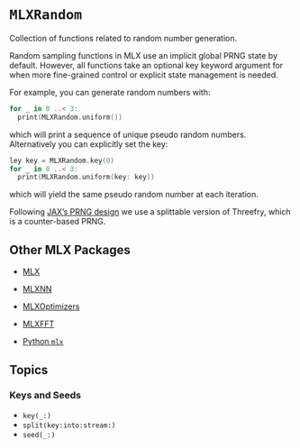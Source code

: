 # ``MLXRandom``

Collection of functions related to random number generation.

Random sampling functions in MLX use an implicit global PRNG state by default. However, all 
functions take an optional key keyword argument for when more fine-grained control or explicit state management is needed.

For example, you can generate random numbers with:

```swift
for _ in 0 ..< 3:
  print(MLXRandom.uniform())
```

which will print a sequence of unique pseudo random numbers. Alternatively you can explicitly set the key:

```swift
ley key = MLXRandom.key(0)
for _ in 0 ..< 3:
  print(MLXRandom.uniform(key: key))
```

which will yield the same pseudo random number at each iteration.

Following [JAX’s PRNG design](https://jax.readthedocs.io/en/latest/jep/263-prng.html) we use a
splittable version of Threefry, which is a counter-based PRNG.

## Other MLX Packages

- [MLX](https://ml-explore.github.io/mlx-swift/MLX/documentation/mlx/)
- [MLXNN](https://ml-explore.github.io/mlx-swift/MLXNN/documentation/mlxnn/)
- [MLXOptimizers](https://ml-explore.github.io/mlx-swift/MLXOptimizers/documentation/mlxoptimizers/)
- [MLXFFT](https://ml-explore.github.io/mlx-swift/MLXFFT/documentation/mlxfft/)

- [Python `mlx`](https://ml-explore.github.io/mlx/build/html/index.html)

## Topics

### Keys and Seeds

- ``key(_:)``
- ``split(key:into:stream:)``
- ``seed(_:)``

